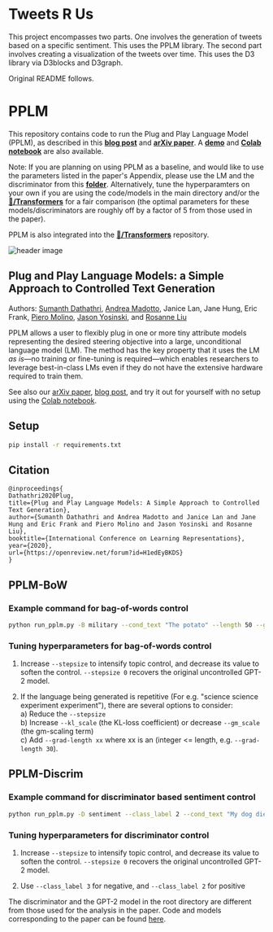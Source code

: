 # Tweets R Us

This project encompasses two parts. One involves the generation of tweets based on a specific sentiment. This uses the PPLM library. The second part involves creating a visualization of the tweets over time. This uses the D3 library via D3blocks and D3graph.

Original README follows.

# PPLM

This repository contains code to run the Plug and Play Language Model (PPLM), as described in this **[blog post](https://eng.uber.com/pplm)** and **[arXiv paper](https://arxiv.org/abs/1912.02164)**. A **[demo](https://transformer.huggingface.co/model/pplm)** and **[Colab notebook](https://colab.research.google.com/drive/1Ux0Z4-ruiVtJ6jUk98uk6FqfvGHCOYL3)** are also available.


Note: If you are planning on using PPLM as a baseline, and would like to use the parameters listed in the paper's Appendix, please use the LM and the discriminator from this **[folder](https://github.com/uber-research/PPLM/tree/master/paper_code)**.
Alternatively, tune the hyperparamters on your own if you are using the code/models in the main directory and/or the **[🤗/Transformers](https://transformer.huggingface.co/model/pplm)** for a fair comparison (the optimal parameters for these models/discriminators are roughly off by a factor of 5 from those used in the paper).

PPLM is also integrated into the **[🤗/Transformers](https://github.com/huggingface/transformers/tree/master/examples/pplm)** repository.

![header image](./imgs/headfigure.png)

## Plug and Play Language Models: a Simple Approach to Controlled Text Generation
Authors: [Sumanth Dathathri](https://dathath.github.io/), [Andrea Madotto](https://andreamad8.github.io/), Janice Lan, Jane Hung, Eric Frank, [Piero Molino](https://w4nderlu.st/), [Jason Yosinski](http://yosinski.com/), and [Rosanne Liu](http://www.rosanneliu.com/)

PPLM allows a user to flexibly plug in one or more tiny attribute models representing the desired steering objective into a large, unconditional language model (LM). The method has the key property that it uses the LM _as is_—no training or fine-tuning is required—which enables researchers to leverage best-in-class LMs even if they do not have the extensive hardware required to train them.

See also our [arXiv paper](https://arxiv.org/abs/1912.02164), [blog post](https://eng.uber.com/pplm), and try it out for yourself with no setup using the [Colab notebook](https://colab.research.google.com/drive/1Ux0Z4-ruiVtJ6jUk98uk6FqfvGHCOYL3).

## Setup

```bash
pip install -r requirements.txt
```

## Citation
```
@inproceedings{
Dathathri2020Plug,
title={Plug and Play Language Models: A Simple Approach to Controlled Text Generation},
author={Sumanth Dathathri and Andrea Madotto and Janice Lan and Jane Hung and Eric Frank and Piero Molino and Jason Yosinski and Rosanne Liu},
booktitle={International Conference on Learning Representations},
year={2020},
url={https://openreview.net/forum?id=H1edEyBKDS}
}
```

## PPLM-BoW 

### Example command for bag-of-words control

```bash
python run_pplm.py -B military --cond_text "The potato" --length 50 --gamma 1.5 --num_iterations 3 --num_samples 10 --stepsize 0.03 --window_length 5 --kl_scale 0.01 --gm_scale 0.99 --colorama --sample
```

### Tuning hyperparameters for bag-of-words control

1. Increase `--stepsize` to intensify topic control, and decrease its value to soften the control. `--stepsize 0` recovers the original uncontrolled GPT-2 model. 

2. If the language being generated is repetitive (For e.g. "science science experiment experiment"), there are several options to consider: </br>
	a) Reduce the `--stepsize` </br>
	b) Increase `--kl_scale` (the KL-loss coefficient) or decrease `--gm_scale` (the gm-scaling term) </br>
	c) Add `--grad-length xx` where xx is an (integer <= length, e.g. `--grad-length 30`).</br>


## PPLM-Discrim

### Example command for discriminator based sentiment control

```bash
python run_pplm.py -D sentiment --class_label 2 --cond_text "My dog died" --length 50 --gamma 1.0 --num_iterations 10 --num_samples 10 --stepsize 0.04 --kl_scale 0.01 --gm_scale 0.95 --sample
```

### Tuning hyperparameters for discriminator control

1. Increase `--stepsize` to intensify topic control, and decrease its value to soften the control. `--stepsize 0` recovers the original uncontrolled GPT-2 model. 

2. Use `--class_label 3` for negative, and `--class_label 2` for positive


The discriminator and the GPT-2 model in the root directory are different from those used for the analysis in the paper. Code and models corresponding to the paper can be found [here](https://github.com/uber-research/PPLM/tree/master/paper_code).

